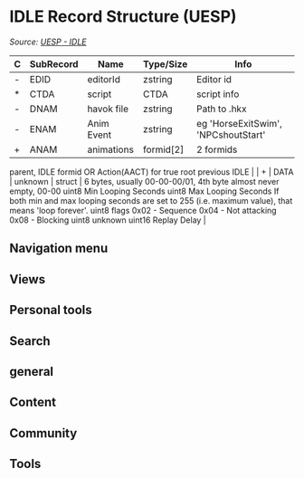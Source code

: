 # IDLE Record Structure (UESP)

*Source: [UESP - IDLE](https://en.uesp.net/wiki/Skyrim_Mod:Mod_File_Format/IDLE)*

| C | SubRecord | Name | Type/Size | Info |
| --- | --- | --- | --- | --- |
| - | EDID | editorId | zstring | Editor id |
| * | CTDA | script | CTDA | script info |
| - | DNAM | havok file | zstring | Path to .hkx |
| - | ENAM | Anim Event | zstring | eg 'HorseExitSwim', 'NPCshoutStart' |
| + | ANAM | animations | formid[2] | 2 formids
parent, IDLE  formid OR Action(AACT) for true root
previous IDLE |
| + | DATA | unknown | struct | 6 bytes, usually 00-00-00/01, 4th byte almost never empty, 00-00
uint8 Min Looping Seconds
uint8 Max Looping Seconds
If both min and max looping seconds are set to 255 (i.e. maximum value), that means 'loop forever'.
uint8 flags
0x02 - Sequence
0x04 - Not attacking
0x08 - Blocking
uint8 unknown
uint16 Replay Delay |

## Navigation menu

## Views

## Personal tools

## Search

## general

## Content

## Community

## Tools

